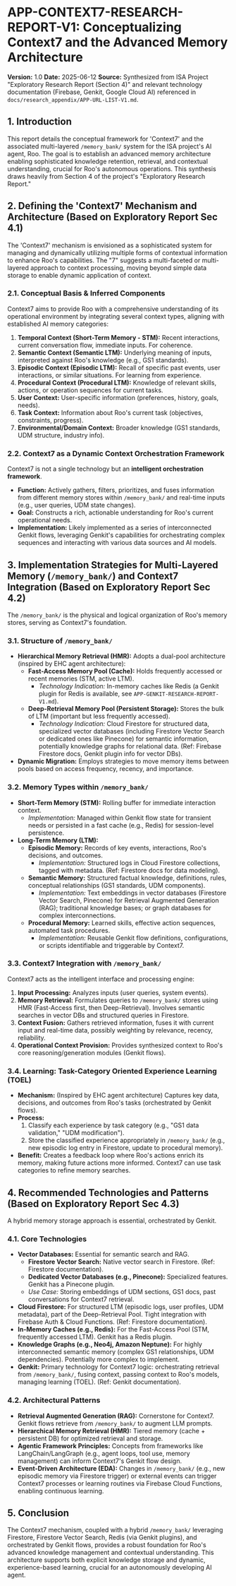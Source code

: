 # APP-CONTEXT7-RESEARCH-REPORT-V1: Conceptualizing Context7 and the Advanced Memory Architecture

**Version:** 1.0
**Date:** 2025-06-12
**Source:** Synthesized from ISA Project "Exploratory Research Report (Section 4)" and relevant technology documentation (Firebase, Genkit, Google Cloud AI) referenced in `docs/research_appendix/APP-URL-LIST-V1.md`.

## 1. Introduction

This report details the conceptual framework for 'Context7' and the associated multi-layered `/memory_bank/` system for the ISA project's AI agent, Roo. The goal is to establish an advanced memory architecture enabling sophisticated knowledge retention, retrieval, and contextual understanding, crucial for Roo's autonomous operations. This synthesis draws heavily from Section 4 of the project's "Exploratory Research Report."

## 2. Defining the 'Context7' Mechanism and Architecture (Based on Exploratory Report Sec 4.1)

The 'Context7' mechanism is envisioned as a sophisticated system for managing and dynamically utilizing multiple forms of contextual information to enhance Roo's capabilities. The "7" suggests a multi-faceted or multi-layered approach to context processing, moving beyond simple data storage to enable dynamic application of context.

### 2.1. Conceptual Basis & Inferred Components
Context7 aims to provide Roo with a comprehensive understanding of its operational environment by integrating several context types, aligning with established AI memory categories:
1.  **Temporal Context (Short-Term Memory - STM):** Recent interactions, current conversation flow, immediate inputs. For coherence.
2.  **Semantic Context (Semantic LTM):** Underlying meaning of inputs, interpreted against Roo's knowledge (e.g., GS1 standards).
3.  **Episodic Context (Episodic LTM):** Recall of specific past events, user interactions, or similar situations. For learning from experience.
4.  **Procedural Context (Procedural LTM):** Knowledge of relevant skills, actions, or operation sequences for current tasks.
5.  **User Context:** User-specific information (preferences, history, goals, needs).
6.  **Task Context:** Information about Roo's current task (objectives, constraints, progress).
7.  **Environmental/Domain Context:** Broader knowledge (GS1 standards, UDM structure, industry info).

### 2.2. Context7 as a Dynamic Context Orchestration Framework
Context7 is not a single technology but an **intelligent orchestration framework**.
-   **Function:** Actively gathers, filters, prioritizes, and fuses information from different memory stores within `/memory_bank/` and real-time inputs (e.g., user queries, UDM state changes).
-   **Goal:** Constructs a rich, actionable understanding for Roo's current operational needs.
-   **Implementation:** Likely implemented as a series of interconnected Genkit flows, leveraging Genkit's capabilities for orchestrating complex sequences and interacting with various data sources and AI models.

## 3. Implementation Strategies for Multi-Layered Memory (`/memory_bank/`) and Context7 Integration (Based on Exploratory Report Sec 4.2)

The `/memory_bank/` is the physical and logical organization of Roo's memory stores, serving as Context7's foundation.

### 3.1. Structure of `/memory_bank/`
-   **Hierarchical Memory Retrieval (HMR):** Adopts a dual-pool architecture (inspired by EHC agent architecture):
    *   **Fast-Access Memory Pool (Cache):** Holds frequently accessed or recent memories (STM, active LTM).
        *   *Technology Indication:* In-memory caches like Redis (a Genkit plugin for Redis is available, see `APP-GENKIT-RESEARCH-REPORT-V1.md`).
    *   **Deep-Retrieval Memory Pool (Persistent Storage):** Stores the bulk of LTM (important but less frequently accessed).
        *   *Technology Indication:* Cloud Firestore for structured data, specialized vector databases (including Firestore Vector Search or dedicated ones like Pinecone) for semantic information, potentially knowledge graphs for relational data. (Ref: Firebase Firestore docs, Genkit plugin info for vector DBs).
-   **Dynamic Migration:** Employs strategies to move memory items between pools based on access frequency, recency, and importance.

### 3.2. Memory Types within `/memory_bank/`
*   **Short-Term Memory (STM):** Rolling buffer for immediate interaction context.
    *   *Implementation:* Managed within Genkit flow state for transient needs or persisted in a fast cache (e.g., Redis) for session-level persistence.
*   **Long-Term Memory (LTM):**
    *   **Episodic Memory:** Records of key events, interactions, Roo's decisions, and outcomes.
        *   *Implementation:* Structured logs in Cloud Firestore collections, tagged with metadata. (Ref: Firestore docs for data modeling).
    *   **Semantic Memory:** Structured factual knowledge, definitions, rules, conceptual relationships (GS1 standards, UDM components).
        *   *Implementation:* Text embeddings in vector databases (Firestore Vector Search, Pinecone) for Retrieval Augmented Generation (RAG); traditional knowledge bases; or graph databases for complex interconnections.
    *   **Procedural Memory:** Learned skills, effective action sequences, automated task procedures.
        *   *Implementation:* Reusable Genkit flow definitions, configurations, or scripts identifiable and triggerable by Context7.

### 3.3. Context7 Integration with `/memory_bank/`
Context7 acts as the intelligent interface and processing engine:
1.  **Input Processing:** Analyzes inputs (user queries, system events).
2.  **Memory Retrieval:** Formulates queries to `/memory_bank/` stores using HMR (Fast-Access first, then Deep-Retrieval). Involves semantic searches in vector DBs and structured queries in Firestore.
3.  **Context Fusion:** Gathers retrieved information, fuses it with current input and real-time data, possibly weighting by relevance, recency, reliability.
4.  **Operational Context Provision:** Provides synthesized context to Roo's core reasoning/generation modules (Genkit flows).

### 3.4. Learning: Task-Category Oriented Experience Learning (TOEL)
-   **Mechanism:** (Inspired by EHC agent architecture) Captures key data, decisions, and outcomes from Roo's tasks (orchestrated by Genkit flows).
-   **Process:**
    1.  Classify each experience by task category (e.g., "GS1 data validation," "UDM modification").
    2.  Store the classified experience appropriately in `/memory_bank/` (e.g., new episodic log entry in Firestore, update to procedural memory).
-   **Benefit:** Creates a feedback loop where Roo's actions enrich its memory, making future actions more informed. Context7 can use task categories to refine memory searches.

## 4. Recommended Technologies and Patterns (Based on Exploratory Report Sec 4.3)

A hybrid memory storage approach is essential, orchestrated by Genkit.

### 4.1. Core Technologies
*   **Vector Databases:** Essential for semantic search and RAG.
    *   **Firestore Vector Search:** Native vector search in Firestore. (Ref: Firestore documentation).
    *   **Dedicated Vector Databases (e.g., Pinecone):** Specialized features. Genkit has a Pinecone plugin.
    *   *Use Case:* Storing embeddings of UDM sections, GS1 docs, past conversations for Context7 retrieval.
*   **Cloud Firestore:** For structured LTM (episodic logs, user profiles, UDM metadata), part of the Deep-Retrieval Pool. Tight integration with Firebase Auth & Cloud Functions. (Ref: Firestore documentation).
*   **In-Memory Caches (e.g., Redis):** For the Fast-Access Pool (STM, frequently accessed LTM). Genkit has a Redis plugin.
*   **Knowledge Graphs (e.g., Neo4j, Amazon Neptune):** For highly interconnected semantic memory (complex GS1 relationships, UDM dependencies). Potentially more complex to implement.
*   **Genkit:** Primary technology for Context7 logic: orchestrating retrieval from `/memory_bank/`, fusing context, passing context to Roo's models, managing learning (TOEL). (Ref: Genkit documentation).

### 4.2. Architectural Patterns
*   **Retrieval Augmented Generation (RAG):** Cornerstone for Context7. Genkit flows retrieve from `/memory_bank/` to augment LLM prompts.
*   **Hierarchical Memory Retrieval (HMR):** Tiered memory (cache + persistent DB) for optimized retrieval and storage.
*   **Agentic Framework Principles:** Concepts from frameworks like LangChain/LangGraph (e.g., agent loops, tool use, memory management) can inform Context7's Genkit flow design.
*   **Event-Driven Architecture (EDA):** Changes in `/memory_bank/` (e.g., new episodic memory via Firestore trigger) or external events can trigger Context7 processes or learning routines via Firebase Cloud Functions, enabling continuous learning.

## 5. Conclusion

The Context7 mechanism, coupled with a hybrid `/memory_bank/` leveraging Firestore, Firestore Vector Search, Redis (via Genkit plugins), and orchestrated by Genkit flows, provides a robust foundation for Roo's advanced knowledge management and contextual understanding. This architecture supports both explicit knowledge storage and dynamic, experience-based learning, crucial for an autonomously developing AI agent.
